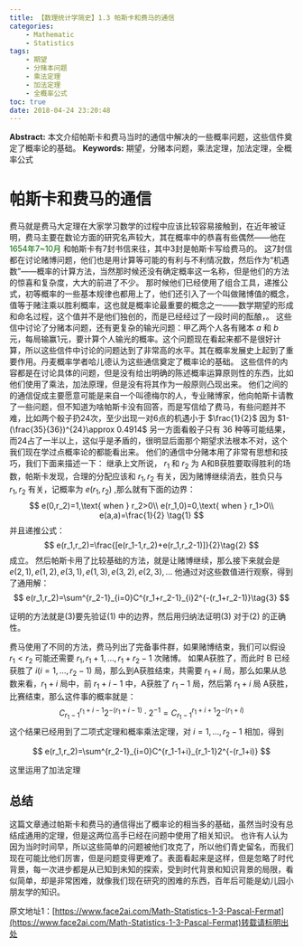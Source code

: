 ```yaml
---
title: 【数理统计学简史】1.3 帕斯卡和费马的通信
categories:
    - Mathematic
    - Statistics
tags:
    - 期望
    - 分赌本问题
    - 乘法定理
    - 加法定理
    - 全概率公式
toc: true
date: 2018-04-24 23:20:48
---
```


**Abstract:** 本文介绍帕斯卡和费马当时的通信中解决的一些概率问题，这些信件奠定了概率论的基础。
**Keywords:** 期望，分赌本问题，乘法定理，加法定理，全概率公式

<!--more-->
# 帕斯卡和费马的通信
费马就是费马大定理在大家学习数学的过程中应该比较容易接触到，在近年被证明，费马主要在数论方面的研究名声较大，其在概率中的恭喜有些偶然——他在 <font color="006600">1654年7~10月</font> 和帕斯卡有7封书信来往，其中3封是帕斯卡写给费马的。
这7封信都在讨论赌博问题，他们也是用计算等可能的有利与不利情况数，然后作为“机遇数”——概率的计算方法，当然那时候还没有确定概率这一名称，但是他们的方法的惊喜和复杂度，大大的前进了不少。
那时候他们已经使用了组合工具，递推公式，初等概率的一些基本规律也都用上了，他们还引入了一个叫做赌博值的概念，值等于赌注乘以胜利概率，这也就是概率论最重要的概念之一——数学期望的形成和命名过程，这个值并不是他们独创的，而是已经经过了一段时间的酝酿，。
这些信中讨论了分赌本问题，还有更复杂的输光问题：甲乙两个人各有赌本 $a$ 和 $b$ 元，每局输赢1元，要计算个人输光的概率。这个问题现在看起来都不是很好计算，所以这些信件中讨论的问题达到了非常高的水平。其在概率发展史上起到了重要作用。丹麦概率学者哈儿德认为这些通信奠定了概率论的基础。
这些信件的内容都是在讨论具体的问题，但是没有给出明确的陈述概率运算原则性的东西，比如他们使用了乘法，加法原理，但是没有将其作为一般原则凸现出来。
他们之间的的通信促成主要愿意可能是来自一个叫德梅尔的人，专业赌博家，他向帕斯卡请教了一些问题，但不知道为啥帕斯卡没有回答，而是写信给了费马，有些问题并不难，比如两个骰子扔24次，至少出现一对6点的机遇小于 $\frac{1}{2}$ 因为 $1-(\frac{35}{36})^{24}\approx 0.4914$ 另一方面看骰子只有 36 种等可能结果，而24占了一半以上，这似乎是矛盾的，很明显后面那个期望求法根本不对，这个我们现在学过点概率论的都能看出来。
他们的通信中分赌本用了非常有思想和技巧，我们下面来描述一下：
继承上文所说， $r_1$ 和 $r_2$ 为 A和B获胜要取得胜利的场数，帕斯卡发现，合理的分配应该和 $r_1,r_2$ 有关，因为赌博继续消去，胜负只与 $r_1,r_2$ 有关，记概率为 $e(r_1,r_2)$ ,那么就有下面的边界：
$$
e(0,r_2)=1,\text{ when } r_2>0\\
e(r_1,0)=0,\text{ when } r_1>0\\
e(a,a)=\frac{1}{2} \tag{1}
$$
并且递推公式：
$$
e(r_1,r_2)=\frac{[e(r_1-1,r_2)+e(r_1,r_2-1)]}{2}\tag{2}
$$
成立。
然后帕斯卡用了比较基础的方法，就是让赌博继续，那么接下来就会是 $e(2,1),e(1,2),e(3,1),e(1,3),e(3,2),e(2,3),\dots$ 他通过对这些数值进行观察，得到了通用解：
$$
e(r_1,r_2)=\sum^{r_2-1}_{i=0}C^{r_1+r_2-1}_{i}2^{-(r_1+r_2-1)}\tag{3}
$$

证明的方法就是(3)要先验证(1) 中的边界，然后用归纳法证明(3) 对于(2) 的正确性。

费马使用了不同的方法，费马列出了完备事件群，如果赌博结束，我们可以假设  $r_1<r_2$ 可能还需要 $r_1,r_1+1,\dots,r_1+r_2-1$ 次赌博。
如果A获胜了，而此时 B 已经获胜了 $i(i=1,\dots,r_2-1)$ 局，那么到A获胜结束，共需要 $r_1+i$ 局，那么如果从总数来看，$r_1+i$ 局中，前 $r_1+i-1$ 中，A获胜了 $r_1-1$ 局，然后第 $r_1+i$ 局 A获胜，比赛结束，那么这件事的概率就是：
$$
C^{r_1+i-1}_{r_1-1}2^{-(r_1+i-1)}\cdot 2^{-1}=C^{r_1+i+1}_{r_1-1}2^{-(r_1+i)}
$$
这个结果已经用到了二项式定理和概率乘法定理，对 $i=1,\dots,r_2-1$ 相加，得到

$$
e(r_1,r_2)=\sum^{r_2-1}_{i=0}C^{r_1-1+i}_{r_1-1}2^{-(r_1+i)}
$$

这里运用了加法定理
## 总结
这篇文章通过帕斯卡和费马的通信得出了概率论的相当多的基础，虽然当时没有总结成通用的定理，但是这两位高手已经在问题中使用了相关知识。
也许有人认为因为当时时间早，所以这些简单的问题被他们攻克了，所以他们青史留名，而我们现在可能比他们厉害，但是问题变得更难了。表面看起来是这样，但是忽略了时代背景，每一次进步都是从已知到未知的探索，受到时代背景和知识背景的局限，看似简单，却是非常困难，就像我们现在研究的困难的东西，百年后可能是幼儿园小朋友学的知识。





原文地址1：[https://www.face2ai.com/Math-Statistics-1-3-Pascal-Fermat](https://www.face2ai.com/Math-Statistics-1-3-Pascal-Fermat)转载请标明出处
